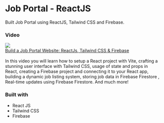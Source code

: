 # Job Portal - ReactJS

Built Job Portal using ReactJS, Tailwind CSS and Firebase.

### Video

<a href="https://youtu.be/ppn7kBqGMUU"><img src="https://i.ytimg.com/vi/ppn7kBqGMUU/mqdefault.jpg"></a><br/>
<a href="https://youtu.be/ppn7kBqGMUU">Build a Job Portal Website: ReactJs, Tailwind CSS & Firebase</a><br/>
<br/>
In this video you will learn how to setup a React project with Vite, crafting a stunning user interface with Tailwind CSS, usage of state and props in React,  creating a Firebase project and connecting it to your React app, building a dynamic job listing system, storing job data in Firebase Firestore , Real-time updates using Firebase Firestore. And much more!

### Built with

- React JS
- Tailwind CSS
- Firebase
